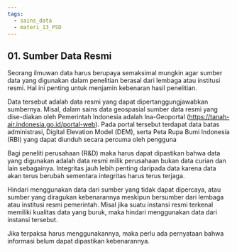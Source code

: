 ```yaml
---
tags:
  - sains_data
  - materi_13_PSD
---
```

## 01. Sumber Data Resmi

Seorang ilmuwan data harus berupaya semaksimal mungkin agar sumber data yang digunakan dalam penelitian berasal dari lembaga atau institusi resmi. Hal ini penting untuk menjamin kebenaran hasil penelitian.

Data tersebut adalah data resmi yang dapat dipertanggungjawabkan sumbernya. Misal, dalam sains data geospasial sumber data resmi yang dise-diakan oleh Pemerintah Indonesia adalah Ina-Geoportal (https://tanah-air.indonesia.go.id/portal-web). Pada portal tersebut terdapat data batas administrasi, Digital Elevation Model (DEM), serta Peta Rupa Bumi Indonesia (RBI) yang dapat diunduh secara percuma oleh pengguna

Bagi peneliti perusahaan (R&D) maka harus dapat dipastikan bahwa data yang digunakan adalah data resmi milik perusahaan bukan data curian dan lain sebagainya. Integritas jauh lebih penting daripada data karena data akan terus berubah sementara integritas harus terus terjaga.

Hindari menggunakan data dari sumber yang tidak dapat dipercaya, atau sumber yang diragukan kebenarannya meskipun bersumber dari lembaga atau institusi resmi pemerintah. Misal jika suatu instansi resmi terkenal memiliki kualitas data yang buruk, maka hindari menggunakan data dari instansi tersebut. 

Jika terpaksa harus menggunakannya, maka perlu ada pernyataan bahwa informasi belum dapat dipastikan kebenarannya.

